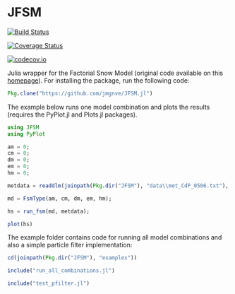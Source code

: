 # JFSM

[![Build Status](https://travis-ci.org/jmgnve/JFSM.jl.svg?branch=master)](https://travis-ci.org/jmgnve/JFSM.jl)

[![Coverage Status](https://coveralls.io/repos/jmgnve/JFSM.jl/badge.svg?branch=master&service=github)](https://coveralls.io/github/jmgnve/JFSM.jl?branch=master)

[![codecov.io](http://codecov.io/github/jmgnve/JFSM.jl/coverage.svg?branch=master)](http://codecov.io/github/jmgnve/JFSM.jl?branch=master)

Julia wrapper for the Factorial Snow Model (original code available on this [homepage](https://github.com/RichardEssery/FSM)). For installing the package, run the following code:

```julia
Pkg.clone("https://github.com/jmgnve/JFSM.jl")
```

The example below runs one model combination and plots the results (requires the PyPlot.jl and Plots.jl packages).

```julia
using JFSM
using PyPlot

am = 0;
cm = 0;
dm = 0;
em = 0;
hm = 0;

metdata = readdlm(joinpath(Pkg.dir("JFSM"), "data\\met_CdP_0506.txt"), Float32);

md = FsmType(am, cm, dm, em, hm);

hs = run_fsm(md, metdata);

plot(hs)

```

The example folder contains code for running all model combinations and also a simple particle filter implementation:

```julia
cd(joinpath(Pkg.dir("JFSM"), "examples"))

include("run_all_combinations.jl")

include("test_pfilter.jl")
```






